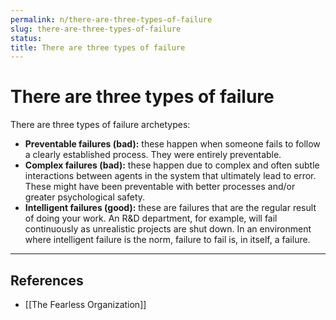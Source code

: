 ```yaml
---
permalink: n/there-are-three-types-of-failure
slug: there-are-three-types-of-failure
status: 
title: There are three types of failure
---
```

# There are three types of failure

There are three types of failure archetypes:

- **Preventable failures (bad):** these happen when someone fails to follow a clearly established process. They were entirely preventable.
- **Complex failures (bad):** these happen due to complex and often subtle interactions between agents in the system that ultimately lead to error. These might have been preventable with better processes and/or greater psychological safety.
- **Intelligent failures (good):** these are failures that are the regular result of doing your work. An R&D department, for example, will fail continuously as unrealistic projects are shut down. In an environment where intelligent failure is the norm, failure to fail is, in itself, a failure.

---

## References

- [[The Fearless Organization]]
